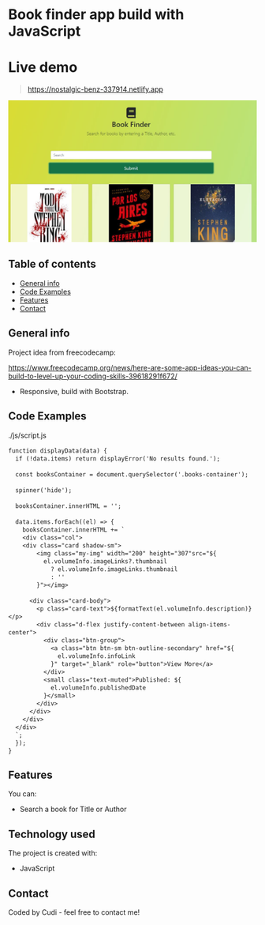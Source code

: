 # Book finder app build with JavaScript

# Live demo

> https://nostalgic-benz-337914.netlify.app

![Design preview for the  coding challenge](./Screenshot_1.jpg)

## Table of contents

- [General info](#general-info)
- [Code Examples](#code-examples)
- [Features](#features)
- [Contact](#contact)

## General info

Project idea from freecodecamp:

https://www.freecodecamp.org/news/here-are-some-app-ideas-you-can-build-to-level-up-your-coding-skills-39618291f672/

- Responsive, build with Bootstrap.

## Code Examples

./js/script.js

```
function displayData(data) {
  if (!data.items) return displayError('No results found.');

  const booksContainer = document.querySelector('.books-container');

  spinner('hide');

  booksContainer.innerHTML = '';

  data.items.forEach((el) => {
    booksContainer.innerHTML += `
    <div class="col">
    <div class="card shadow-sm">
        <img class="my-img" width="200" height="307"src="${
          el.volumeInfo.imageLinks?.thumbnail
            ? el.volumeInfo.imageLinks.thumbnail
            : ''
        }"></img>

      <div class="card-body">
        <p class="card-text">${formatText(el.volumeInfo.description)}</p>
        <div class="d-flex justify-content-between align-items-center">
          <div class="btn-group">
            <a class="btn btn-sm btn-outline-secondary" href="${
              el.volumeInfo.infoLink
            }" target="_blank" role="button">View More</a>
          </div>
          <small class="text-muted">Published: ${
            el.volumeInfo.publishedDate
          }</small>
        </div>
      </div>
    </div>
  </div>
  `;
  });
}
```

## Features

You can:

- Search a book for Title or Author

## Technology used

The project is created with:

- JavaScript

## Contact

Coded by Cudi - feel free to contact me!
